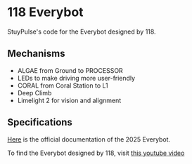 # 118 Everybot

StuyPulse's code for the Everybot designed by 118.

## Mechanisms
- ALGAE from Ground to PROCESSOR
- LEDs to make driving more user-friendly
- CORAL from Coral Station to L1
- Deep Climb
- Limelight 2 for vision and alignment

## Specifications
[Here](https://robonauts-everybot.github.io/Everybot-Docs/manual/the-everybot/) is the official documentation of the 2025 Everybot. 

To find the Everybot designed by 118, visit [this youtube video](https://www.youtube.com/watch?v=cM40ZVAj9Tk)

